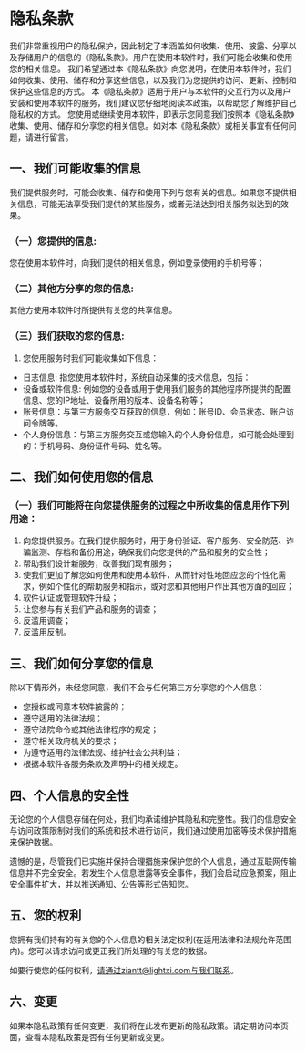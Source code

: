# 隐私条款
我们非常重视用户的隐私保护，因此制定了本涵盖如何收集、使用、披露、分享以及存储用户的信息的《隐私条款》。用户在使用本软件时，我们可能会收集和使用您的相关信息。
我们希望通过本《隐私条款》向您说明，在使用本软件时，我们如何收集、使用、储存和分享这些信息，以及我们为您提供的访问、更新、控制和保护这些信息的方式。
本《隐私条款》适用于用户与本软件的交互行为以及用户安装和使用本软件的服务，我们建议您仔细地阅读本政策，以帮助您了解维护自己隐私权的方式。
您使用或继续使用本软件，即表示您同意我们按照本《隐私条款》收集、使用、储存和分享您的相关信息。如对本《隐私条款》或相关事宜有任何问题，请进行留言。
## 一、我们可能收集的信息
我们提供服务时，可能会收集、储存和使用下列与您有关的信息。如果您不提供相关信息，可能无法享受我们提供的某些服务，或者无法达到相关服务拟达到的效果。
### （一）您提供的信息:
您在使用本软件时，向我们提供的相关信息，例如登录使用的手机号等；
### （二）其他方分享的您的信息:
其他方使用本软件时所提供有关您的共享信息。
### （三）我们获取的您的信息:
1. 您使用服务时我们可能收集如下信息：

- 日志信息: 指您使用本软件时，系统自动采集的技术信息，包括：
- 设备或软件信息: 例如您的设备或用于使用我们服务的其他程序所提供的配置信息、您的IP地址、设备所用的版本、设备名称等；
- 账号信息：与第三方服务交互获取的信息，例如：账号ID、会员状态、账户访问令牌等。
- 个人身份信息：与第三方服务交互或您输入的个人身份信息，如可能会处理到的：手机号码、身份证件号码、姓名等。

## 二、我们如何使用您的信息
### （一）我们可能将在向您提供服务的过程之中所收集的信息用作下列用途：
1. 向您提供服务。在我们提供服务时，用于身份验证、客户服务、安全防范、诈骗监测、存档和备份用途，确保我们向您提供的产品和服务的安全性；
2. 帮助我们设计新服务，改善我们现有服务；
3. 使我们更加了解您如何使用和使用本软件，从而针对性地回应您的个性化需求，例如个性化的帮助服务和指示，或对您和其他用户作出其他方面的回应；
4. 软件认证或管理软件升级；
5. 让您参与有关我们产品和服务的调查；
6. 反滥用调查；
7. 反滥用反制。
## 三、我们如何分享您的信息
除以下情形外，未经您同意，我们不会与任何第三方分享您的个人信息：

- 您授权或同意本软件披露的；
- 遵守适用的法律法规；
- 遵守法院命令或其他法律程序的规定；
- 遵守相关政府机关的要求；
- 为遵守适用的法律法规、维护社会公共利益；
- 根据本软件各服务条款及声明中的相关规定。

## 四、个人信息的安全性
无论您的个人信息存储在何处，我们均承诺维护其隐私和完整性。我们的信息安全与访问政策限制对我们的系统和技术进行访问，我们通过使用加密等技术保护措施来保护数据。

遗憾的是，尽管我们已实施并保持合理措施来保护您的个人信息，通过互联网传输信息并不完全安全。若发生个人信息泄露等安全事件，我们会启动应急预案，阻止安全事件扩大，并以推送通知、公告等形式告知您。
## 五、您的权利
您拥有我们持有的有关您的个人信息的相关法定权利(在适用法律和法规允许范围内)。您可以请求访问或更正我们所处理的有关您的数据。

如要行使您的任何权利，请通过ziantt@lightxi.com与我们联系。
## 六、变更
如果本隐私政策有任何变更，我们将在此发布更新的隐私政策。请定期访问本页面，查看本隐私政策是否有任何更新或变更。
